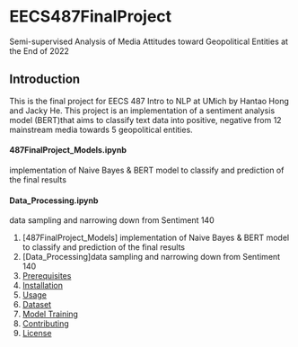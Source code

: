 # EECS487FinalProject
Semi-supervised Analysis of Media Attitudes toward Geopolitical Entities at the End of 2022

## Introduction
This is the final project for EECS 487 Intro to NLP at UMich by Hantao Hong and Jacky He. This project is an implementation of a sentiment analysis model (BERT)that aims to classify text data into positive, negative from 12 mainstream media towards 5 geopolitical entities. 

#### 487FinalProject_Models.ipynb
implementation of Naive Bayes & BERT model to classify and prediction of the final results
#### Data_Processing.ipynb
data sampling and narrowing down from Sentiment 140

1. [487FinalProject_Models] implementation of Naive Bayes & BERT model to classify and prediction of the final results
2. [Data_Processing]data sampling and narrowing down from Sentiment 140
3. [Prerequisites](#prerequisites)
4. [Installation](#installation)
5. [Usage](#usage)
6. [Dataset](#dataset)
7. [Model Training](#model-training)
8. [Contributing](#contributing)
9. [License](#license)

